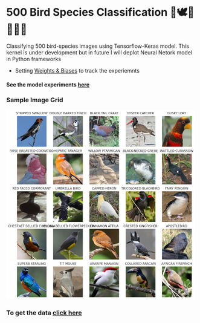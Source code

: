 # 500 Bird Species Classification 🐓🕊️🦅🦢🦚🦉

Classifying 500 bird-species images using Tensorflow-Keras model. This kernel is under development but in future I will deplot Neural Netork model in Python frameworks

* Setting [Weights & Biases](https://wandb.ai/home/) to track the experiemnts 

#### See the model experiments [here](https://wandb.ai/karan842/birds-species-classification?workspace=user-karan842)

### Sample Image Grid
<img src='https://github.com/karan842/bird-species-classification/blob/master/sample_img_grid.png' height=500px width=500px></img>

### To get the data [click here](https://www.kaggle.com/datasets/gpiosenka/100-bird-species)
